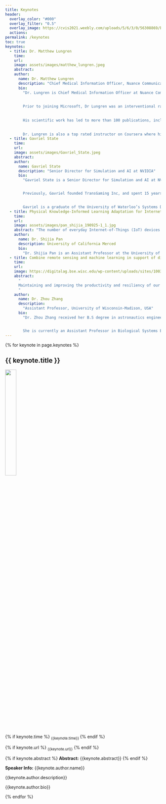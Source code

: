 ```yaml
---
title: Keynotes
header:
  overlay_color: "#000"
  overlay_filter: "0.5"
  overlay_image: https://cvis2021.weebly.com/uploads/5/6/3/0/56308869/background-images/236520036.jpg
  actions:
permalink: /keynotes
toc: true
keynotes:
  - title: Dr. Matthew Lungren
    time:
    url:
    image: assets/images/matthew_lungren.jpeg
    abstract:
    author:
      name: Dr. Matthew Lungren
      description: "Chief Medical Information Officer, Nuance Communications"
      bio: 
        "Dr. Lungren is Chief Medical Information Officer at Nuance Communications, a Microsoft Company. As a physician and clinical machine learning researcher, he maintains a part-time interventional radiology practice at UCSF while also serving as adjunct faculty for other leading academic medical centers including Stanford and Duke.
 
 
        Prior to joining Microsoft, Dr Lungren was an interventional radiologist and research faculty at Stanford University Medical School where he led the Stanford Center for Artificial Intelligence in Medicine and Imaging (AIMI). More recently he served as Principal for Clinical AI/ML at Amazon Web Services in World Wide Public Sector Healthcare, focusing on business development for clinical machine learning technologies in the public cloud.
 
 
        His scientific work has led to more than 100 publications, including work on multi-modal data fusion models for healthcare applications, new computer vision and natural language processing approaches for healthcare specific domains, opportunistic screening with machine learning for public health applications, open medical data as public good, and prospective clinical trials for clinical AI translation. He has served as advisor for early stage startups and large fortune-500 companies on healthcare AI technology development and go-to-market strategy. Dr. Lungren is frequently featured in national news outlets such as NPR, Vice News, Scientific American, and he regularly speaks at national and international scientific meetings on the topic of AI in healthcare. 
 
 
        Dr. Lungren is also a top rated instructor on Coursera where his AI in Healthcare course designed especially for learners with non-technical backgrounds has been completed by more than 10k students around the world - enrollment is open now: [https://www.coursera.org/learn/fundamental-machine-learning-healthcare](https://www.coursera.org/learn/fundamental-machine-learning-healthcare)"
  - title: Gavriel State
    time:
    url:
    image: assets/images/Gavriel_State.jpeg
    abstract:
    author:
      name: Gavriel State
      description: "Senior Director for Simulation and AI at NVIDIA"
      bio:
        "Gavriel State is a Senior Director for Simulation and AI at NVIDIA, based in Toronto, where he leads efforts involving applications of AI technology to simulation systems and vice versa. This includes work on synthetic data generation through the [Omniverse Replicator system](https://developer.nvidia.com/nvidia-omniverse-platform/replicator), reinforcement learning and [sim-to-real robotics transfer](https://dextreme.org/) with [Isaac Gym](https://developer.nvidia.com/isaac-gym) and [Isaac Sim](https://developer.nvidia.com/isaac-sim), as well as supporting the development of 3D reconstruction technologies.


        Previously, Gavriel founded TransGaming Inc, and spent 15 years focused on real-time 3D rendering, pioneering the use of 3D API portability approaches for cross platform gaming with the WINE Windows compatibility environment, leading efforts to support WebGL in Google’s Chrome browser through ANGLE, and managing work on the SwiftShader software 3D renderer.
        

        Gavriel is a graduate of the University of Waterloo’s Systems Design Engineering program."
  - title: Physical Knowledge-Informed Learning Adaptation for Internet-of-Things
    time:
    url: 
    image: assets/images/pan_shijia_190925-1_1.jpg
    abstract: "The number of everyday Internet-of-Things (IoT) devices is projected to grow to the billions in the coming decade, which enables various smart building applications. These applications, especially in-home long-term occupant monitoring, rely on the emerging non-intrusive sensing techniques. The acquired IoT sensing data are often of varying data efficiency/quality due to the system and/or deployment constraints, and sensing data distributions can change significantly under different sensing conditions. Therefore, from the data/learning perspective, accurate information learning through pure data-driven approaches requires a large amount of labeled data, which is costly and difficult to obtain in real-world applications. We address these challenges by combining physical and data-driven knowledge to reduce label data needed via physical knowledge-guided model transfer. In this talk, we use structural vibration-based occupant sensing applications to evaluate our model transfer schemes."
    author:
      name: Dr. Shijia Pan
      description: University of California Merced
      bio:
        "Dr. Shijia Pan is an Assistant Professor at the University of California Merced. She received her bachelor’s degree in Computer Science and Technology from the University of Science and Technology of China and her Ph.D. degree in Electrical and Computer Engineering from Carnegie Mellon University. Her research interests include cyber-physical sensing systems (CPS), multimodal learning for CPS/IoT, and ubiquitous computing. She worked in multiple disciplines and focused on indoor human information acquisition through ambient sensing. She has published in both top-tier Computer Science ACM/IEEE conferences and high-impact Civil Engineering journals. She received Rising Stars in EECS, Nick G. Vlahakis Graduate Fellowship, Google Anita Borg Scholarship, Best Paper Awards (IoTDI, ASME SHM/NDE, HASCA), Best Poster Awards (SenSys, IPSN), Best Demo Award (Ubicomp, BuildSys), Best Presentation Award (SenSys Doctoral Colloquium), and Audience Choice Award (BuildSys) from ACM/IEEE conferences."
  - title: Combine remote sensing and machine learning in support of digital agriculture
    time: 
    url: 
    image: https://digitalag.bse.wisc.edu/wp-content/uploads/sites/1003/2019/03/Zhang-3-300x300.png
    abstract: 
      "
      Maintaining and improving the productivity and resiliency of our agricultural and food systems, while simultaneously mitigating and adapting to climate change in the face of an uncertain future and increasingly competitive uses of limited resources, represents a grand challenge of our time. My research, as an interdisciplinary study, endeavors to address this challenge by combining advanced sensing systems with computational engineering technologies. In this presentation, I will introduce our lab’s recent accomplishments and ongoing research work include 1) Combining satellite remote sensing with deep learning/machine learning for large-scale crop monitoring and management decision making; 2) Combining unmanned aerial vehicles (UAVs) based high-resolution images with deep learning/machine learning for fine-scale high-throughput plant phenotyping and other precision agricultural applications; and 3) Cyber-infrastructure tools development for agricultural decision making. 
      "
    author:
      name: Dr. Zhou Zhang
      description:
        "Assistant Professor, University of Wisconsin-Madison, USA"
      bio:
        "Dr. Zhou Zhang received her B.S degree in astronautics engineering and M.S. degree in instrumentation science and opto-electronics engineering from Beihang University, Beijing, China, in 2010 and 2013, respectively. Then, she got her Ph.D. degree in 2017 in geomatics, civil engineering at Purdue University, USA. Her dissertation topic is about developing new machine learning methods for hyperspectral remote sensing data classification. During 2017-2019, she worked as a Postdoc Scholar at the University of California, Davis on almond yield prediction using satellite remote sensing (Landsat and others) and machine learning.


        She is currently an Assistant Professor in Biological Systems Engineering in College of Agriculture and Life Science at the University of Wisconsin-Madison, USA. Her research interests include satellite remote sensing (Landsat, MODIS, Sentinel, etc), drone-based imaging platform developments for precision agriculture, multi-source remote sensing data fusion, artificial intelligence and machine learning in agricultural applications. Dr. Zhang has over 40 publications in peer-reviewed journals and conferences. Dr. Zhang was a recipient of the Best Student Paper (third place) in 2016 IEEE IGARSS Student Paper Competition. For more details, please visit Dr. Zhang’s lab website [https://digitalag.bse.wisc.edu](https://digitalag.bse.wisc.edu)"
---
```



{% for keynote in page.keynotes %}
## {{ keynote.title }}
<img src="{{ keynote.image}}" class="align-left" style="width: calc(30% - 0.5em);"/>

{% if keynote.time %} <sub>{{keynote.time}} </sub>  {% endif %}


{% if keynote.url %} <sub> {{keynote.url}}</sub> {% endif %}

{% if keynote.abstract %}
**Abstract:** 
{{keynote.abstract}}
{% endif %}

**Speaker Info:**
{{keynote.author.name}}

{{keynote.author.description}}

{{keynote.author.bio}}

{% endfor %}
